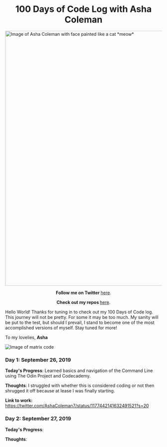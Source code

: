 <h1 align="center">100 Days of Code Log with Asha Coleman</h1>

<img src="https://lh3.googleusercontent.com/_IWcLjap97dFpbUxRY88E78Mv6e2yIi6O9PwGx8CQJxgq6Svkncz2OA2_Z2tusrTd1vQgBx_xJCD5CYAdcWtdcZn0j25bsd5A3uB7ru29C9FIk-cj6WTSFTextsG2mVKS5bhUb9YL8VbORveIZRfk0eMRURDtcL-ZBB8JSCl6NzBo1c0ovnnampaTt6lQq8Hrk5VzlVJGemiRudPduUlX16p4hbpX3PfLm-02I8lP334_shcS1xe4EuDBYfBBATs-nvuVcRwvA-y5Wv_dJJecY_yfNLkKt_Tc0ktWZTKyT60M95oSDTtu0NzQq10365une9VajZxoZuniCzq9JdlszDBkNk_bUIEwtwJklYnHoGm-XtqIBbf7wgEotteExEhDEt05PnoZbGTarXoFSGcAZhs1DOVPy2MbQIPAVTBOkEMwm874w9ep5TkPKh_e7As8Hm-r1wdgqgp6gNIz1efsmhcHWrrucr1-BoKLgIBb3dXYWvJR7AmbxZKShlMVhwVGWmxYfnXEE9c6qT0n0morjnLjOcEymkMm6efxmZBm7f6wcM0uxtGfXlVEORROM2zAaa1E22eZ0ZLLTc0i8FvgSUb38AV7s1VyeFBL6jbGa7wxVizuyb4C-0ZnqX3HKotMLj7OyImCgaGgY50VKVf6CGs_3QG-S5MqcY6Y1Jx5_1_h6YAbkbkk7M=w1482-h1974-no" width="600" height="821" alt="Image of Asha Coleman with face painted like a cat *meow*">

<p align="center"><b>Follow me on Twitter </b><a href="http://www.twitter.com/ashacoleman7">here</a>.</p>

<p align="center"><b>Check out my repos </b><a href="https://github.com/AshaColeman">here</a>.</p>

Hello World! Thanks for tuning in to check out my 100 Days of Code log. This journey will not be pretty. For some it may be too much. My sanity will be put to the test, but should I prevail, I stand to become one of the most accomplished versions of myself. Stay tuned for more!

To my lovelies,
**Asha**

<img src="https://lh3.googleusercontent.com/Kc217nrwTlJAbXHBcSrM8zIXeT33l5xrQ6Ne3Wg1FE6TlSa0dZ1SedNgCA7BMm6oBwOnewVinLkch_E_F6DazMzAMQui35i-EFdozSK6sGazFB7KBNj1HU8X7XzIiIVakB11osDRkPW57gd-YElvEDBwjCTZXGnex6Sv9MAhiiJw2PNyUNce2OGNBEMlL7Ui0tQWQbcWg88tDtfj4Nclf-InN_QRvdkcqRz3WPCvV1htStYfEDXEYRrKxuuPi7ogf4D4ywiftowIfNY9j7iTy_VyZc3b94Tiju7Mamzpl2rnq99zr8yX4Y8LF1ekaZK42piXBUE1RKY3lQRIFlQED_GQho9UWVR13YnL-jfXBklxvZ4Pcwif52rXuRrvosAzfzgymgWDREXaaQbExe_mWYz2Rn5AR_kkZapEzsAfZ6InSscFKrEMzhleTQtoXo_cBAMj-1kVob4GPfS-HV6prcEPDuJ5uc6-xLnXNBS9Vf9Wubf0Vl2avGF_JV2Oo3jOiIQsqLpPoJiVlCBhFKIEWR8GpmYFXeVeqCZUzb1kPmrlz7fHo_WoqEYpESazWHzVRH6waQ1ulbquyS2C0WIG4SoNDwiwU5TqmOc4Az-kQaNqD5YvQvdikwmfbfHRXb8FxMtgRy4Sl46OmTbiEEZMsG_McISwv9ZTXnyeyCc3TNH3PV4zQ42Ghyo=w2706-h1974-no" alt="Image of matrix code">



### Day 1: September 26, 2019

**Today's Progress**: Learned basics and navigation of the Command Line using The Odin Project and Codecademy.

**Thoughts**: I struggled with whether this is considered coding or not then shrugged it off because at lease I was finally starting. 

**Link to work:** https://twitter.com/AshaColeman7/status/1177442141632491521?s=20

### Day 2:  September 27, 2019

**Today's Progress**:  

**Thoughts**:  
